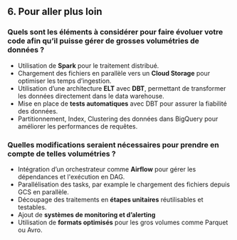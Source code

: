 ## 6. Pour aller plus loin

### Quels sont les éléments à considérer pour faire évoluer votre code afin qu’il puisse gérer de grosses volumétries de données ?

- Utilisation de **Spark** pour le traitement distribué.
- Chargement des fichiers en parallèle vers un **Cloud Storage** pour optimiser les temps d’ingestion.
- Utilisation d’une architecture **ELT** avec **DBT**, permettant de transformer les données directement dans le data warehouse.
- Mise en place de **tests automatiques** avec DBT pour assurer la fiabilité des données.
- Partitionnement, Index, Clustering des données dans BigQuery pour améliorer les performances de requêtes.

### Quelles modifications seraient nécessaires pour prendre en compte de telles volumétries ?

- Intégration d’un orchestrateur comme **Airflow** pour gérer les dépendances et l'exécution en DAG.
- Parallélisation des tasks, par example le chargement des fichiers depuis GCS en parallèle.
- Découpage des traitements en **étapes unitaires** réutilisables et testables.
- Ajout de **systèmes de monitoring et d’alerting**
- Utilisation de **formats optimisés** pour les gros volumes comme Parquet ou Avro.
